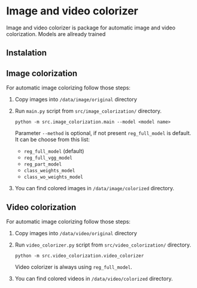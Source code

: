Image and video colorizer
=========================

Image and video colorizer is package for automatic image and video colorization. 
Models are allready trained 

## Instalation



## Image colorization

For automatic image colorizing follow those steps:

1.  Copy images into `/data/image/original` directory

2.  Run `main.py` script from `src/image_colorization/` directory.

        python -m src.image_colorization.main --model <model name>
     
    Parameter `--method` is optional, if not present `reg_full_model` is default.
    It can be choose from this list:

    * `reg_full_model` (default)
    * `reg_full_vgg_model`
    * `reg_part_model`
    * `class_weights_model`
    * `class_wo_weights_model`

3. You can find colored images in `/data/image/colorized` directory.

## Video colorization

For automatic image colorizing follow those steps:

1.  Copy images into `/data/video/original` directory

2.  Run `video_colorizer.py` script from `src/video_colorization/` directory.

        python -m src.video_colorization.video_colorizer
     
    Video colorizer is always using `reg_full_model`.

3. You can find colored videos in `/data/video/colorized` directory.